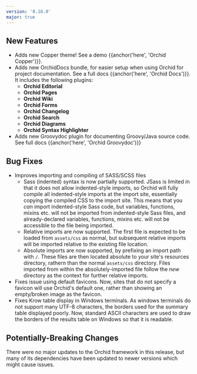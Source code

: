 ```yaml
---
version: '0.16.0'
major: true
---
```


## New Features 

- Adds new Copper theme! See a demo {{anchor('here', 'Orchid Copper')}}.
- Adds new OrchidDocs bundle, for easier setup when using Orchid for project documentation. See a full docs 
    {{anchor('here', 'Orchid Docs')}}. It includes the following plugins:
    - **Orchid Editorial**
    - **Orchid Pages**
    - **Orchid Wiki**
    - **Orchid Forms**
    - **Orchid Changelog**
    - **Orchid Search**
    - **Orchid Diagrams**
    - **Orchid Syntax Highlighter**
- Adds new Groovydoc plugin for documenting Groovy/Java source code. See full docs {{anchor('here', 'Orchid Groovydoc')}}

## Bug Fixes

- Improves importing and compiling of SASS/SCSS files
    - Sass (indented) syntax is now partially supported. JSass is limited in that it does not allow indented-style 
        imports, so Orchid will fully compile all indented-style imports at the import site, essentially copying the 
        compiled CSS to the import site. This means that you _can_ import indented-style Sass code, but variables, 
        functions, mixins etc. will not be imported from indented-style Sass files, and already-declared variables, 
        functions, mixins etc. will not be accessible to the file being imported.
    - Relative imports are now supported. The first file is expected to be loaded from `assets/css` as normal, but 
        subsequent relative imports will be imported relative to the existing file location.
    - Absolute imports are now supported, by prefixing an import path with `/`. These files are then located absolute to 
        your site's resources directory, rathern than the normal `assets/css` directory. Files imported from within the
        absolutely-imported file follow the _new_ directory as the context for further relative imports. 
- Fixes issue using default favicons. Now, sites that do not specify a favicon will use Orchid's default one, rather 
    than showing an empty/broken image as the favicon.
- Fixes Krow table display in Windows terminals. As windows terminals do not support many UTF-8 characters, the borders
    used for the summary table displayed poorly. Now, standard ASCII characters are used to draw the borders of the 
    results table on Windows so that it is readable.
    
## Potentially-Breaking Changes

There were no major updates to the Orchid framework in this release, but many of its dependencies have been updated to 
newer versions which might cause issues. 
